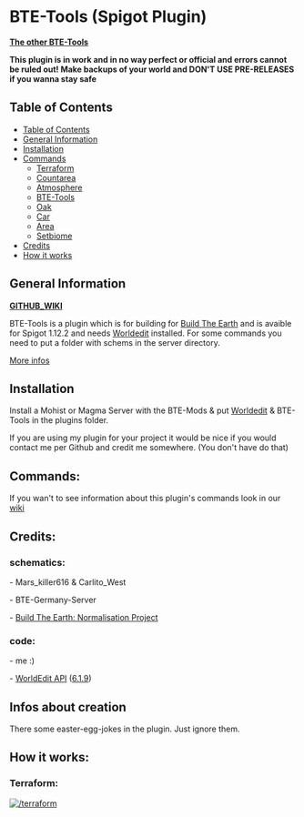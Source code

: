 # **BTE-Tools** (Spigot Plugin)
  **[The other BTE-Tools](https://github.com/oganexon/BTE-tools)**
  
  **This plugin is in work and in no way perfect or official and errors cannot be ruled out! Make backups of your world and DON'T USE PRE-RELEASES if you wanna stay safe**
## Table of Contents
  - [Table of Contents](#table-of-contents)
  - [General Information](#general-information)
  - [Installation](#installation)
  - [Commands](#commands)
    - [Terraform](#terraform)
    - [Countarea](#countarea)
    - [Atmosphere](#atmosphere)
    - [BTE-Tools](#bte-tools)
    - [Oak](#oak)
    - [Car](#car)
    - [Area](#area)
    - [Setbiome](#setbiome)
  - [Credits](#credits)
  - [How it works](#how-it-works)
## General Information
  **[GITHUB_WIKI](https://github.com/Stugeb/BTE-Tools-Plugin/wiki)**
  
  BTE-Tools is a plugin which is for building for [Build The Earth](https://buildtheearth.net/) and is avaible for Spigot 1.12.2 and needs [Worldedit](https://dev.bukkit.org/projects/worldedit) installed. For some commands you need to put a folder with schems in the server directory.
  
  [More infos](https://github.com/Stugeb/BTE-Tools-Plugin/wiki/Installation)
## Installation
  Install a Mohist or Magma Server with the BTE-Mods & put [Worldedit](https://dev.bukkit.org/projects/worldedit) & BTE-Tools in the plugins folder.
  
  If you are using my plugin for your project it would be nice if you would contact me per Github and credit me somewhere. (You don't have do that)
## Commands:
If you wan't to see information about this plugin's commands look in our [wiki](https://github.com/Stugeb/BTE-Tools-Plugin/wiki)
## Credits:
### schematics:
  &#45; Mars_killer616 & Carlito_West
  
  &#45; BTE-Germany-Server
  
  &#45; [Build The Earth: Normalisation Project](https://bte-n.github.io/)
### code:
  &#45; me :)
  
  &#45; [WorldEdit API](https://dev.bukkit.org/projects/worldedit) ([6.1.9](https://dev.bukkit.org/projects/worldedit/files/2597538))
## Infos about creation
  There some easter-egg-jokes in the plugin. Just ignore them.
## How it works:
### Terraform:
[![/terraform](http://img.youtube.com/vi/ZV61r75xhG8/0.jpg)](http://www.youtube.com/watch?v=ZV61r75xhG8)
